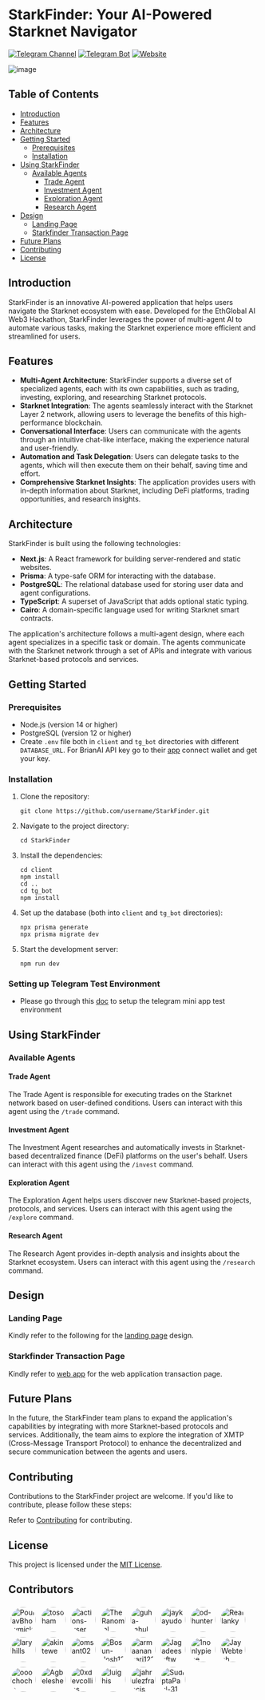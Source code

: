 # StarkFinder: Your AI-Powered Starknet Navigator

[![Telegram Channel](https://img.shields.io/badge/Telegram-Channel-blue?logo=telegram)](https://t.me/shogenlabs)
[![Telegram Bot](https://img.shields.io/badge/Telegram-Bot-light--blue?logo=telegram)](https://t.me/starkfinder_bot)
[![Website](https://img.shields.io/badge/Website-StarkFinder-green)](https://www.starkfinder.ai](https://stark-finder-mq45.vercel.app/))

![image](https://github.com/user-attachments/assets/22bf72f4-0edd-4af6-a3c2-1397e85ca0f8)


## Table of Contents
- [Introduction](#introduction)
- [Features](#features)
- [Architecture](#architecture)
- [Getting Started](#getting-started)
  - [Prerequisites](#prerequisites)
  - [Installation](#installation)
- [Using StarkFinder](#using-starkfinder)
  - [Available Agents](#available-agents)
    - [Trade Agent](#trade-agent)
    - [Investment Agent](#investment-agent)
    - [Exploration Agent](#exploration-agent)
    - [Research Agent](#research-agent)
- [Design](#design)
   - [Landing Page](#landing-page)
   - [Starkfinder Transaction Page](#starkfinder-transaction-page)
- [Future Plans](#future-plans)
- [Contributing](#contributing)
- [License](#license)

## Introduction
StarkFinder is an innovative AI-powered application that helps users navigate the Starknet ecosystem with ease. Developed for the EthGlobal AI Web3 Hackathon, StarkFinder leverages the power of multi-agent AI to automate various tasks, making the Starknet experience more efficient and streamlined for users.

## Features
- **Multi-Agent Architecture**: StarkFinder supports a diverse set of specialized agents, each with its own capabilities, such as trading, investing, exploring, and researching Starknet protocols.
- **Starknet Integration**: The agents seamlessly interact with the Starknet Layer 2 network, allowing users to leverage the benefits of this high-performance blockchain.
- **Conversational Interface**: Users can communicate with the agents through an intuitive chat-like interface, making the experience natural and user-friendly.
- **Automation and Task Delegation**: Users can delegate tasks to the agents, which will then execute them on their behalf, saving time and effort.
- **Comprehensive Starknet Insights**: The application provides users with in-depth information about Starknet, including DeFi platforms, trading opportunities, and research insights.

## Architecture
StarkFinder is built using the following technologies:

- **Next.js**: A React framework for building server-rendered and static websites.
- **Prisma**: A type-safe ORM for interacting with the database.
- **PostgreSQL**: The relational database used for storing user data and agent configurations.
- **TypeScript**: A superset of JavaScript that adds optional static typing.
- **Cairo**: A domain-specific language used for writing Starknet smart contracts.

The application's architecture follows a multi-agent design, where each agent specializes in a specific task or domain. The agents communicate with the Starknet network through a set of APIs and integrate with various Starknet-based protocols and services.

## Getting Started

### Prerequisites
- Node.js (version 14 or higher)
- PostgreSQL (version 12 or higher)
- Create `.env` file both in `client` and `tg_bot` directories with different `DATABASE_URL`. For BrianAI API key go to their [app](https://www.brianknows.org/app) connect wallet and get your key.

### Installation
1. Clone the repository:
   ```
   git clone https://github.com/username/StarkFinder.git
   ```
2. Navigate to the project directory:
   ```
   cd StarkFinder
   ```
3. Install the dependencies:
   ```
   cd client
   npm install
   cd ..
   cd tg_bot
   npm install
   ```
4. Set up the database (both into `client` and `tg_bot` directories):
   ```
   npx prisma generate
   npx prisma migrate dev
   ```
5. Start the development server:
   ```
   npm run dev
   ```
### Setting up Telegram Test Environment
- Please go through this [doc](https://docs.ton.org/v3/guidelines/dapps/tma/guidelines/testing-apps) to setup the telegram mini app test environment
## Using StarkFinder

### Available Agents

#### Trade Agent
The Trade Agent is responsible for executing trades on the Starknet network based on user-defined conditions. Users can interact with this agent using the `/trade` command.

#### Investment Agent
The Investment Agent researches and automatically invests in Starknet-based decentralized finance (DeFi) platforms on the user's behalf. Users can interact with this agent using the `/invest` command.

#### Exploration Agent
The Exploration Agent helps users discover new Starknet-based projects, protocols, and services. Users can interact with this agent using the `/explore` command.

#### Research Agent
The Research Agent provides in-depth analysis and insights about the Starknet ecosystem. Users can interact with this agent using the `/research` command.

## Design

### Landing Page
Kindly refer to the following for the [landing page](https://www.figma.com/design/pfxBpMpBiiJvXQtF7zUgFy/Starkfinder?node-id=0-1&t=sgOod3BsqDHeHuhC-1) design.

### Starkfinder Transaction Page
Kindly refer to [web app](https://www.figma.com/file/AJEN6n4Wi8ltjYW7mNSPKX?node-id=0:1&locale=en&type=design) for the web application transaction page.

## Future Plans
In the future, the StarkFinder team plans to expand the application's capabilities by integrating with more Starknet-based protocols and services. Additionally, the team aims to explore the integration of XMTP (Cross-Message Transport Protocol) to enhance the decentralized and secure communication between the agents and users.

## Contributing
Contributions to the StarkFinder project are welcome. If you'd like to contribute, please follow these steps:

Refer to [Contributing](./CONTRIBUTING.md) for contributing.

## License
This project is licensed under the [MIT License](LICENSE).






































## Contributors

<a href='https://github.com/PoulavBhowmick03' target='_blank'><img src='https://avatars.githubusercontent.com/u/133862694?v=4' width='50' height='50' style='border-radius: 50%; margin: 5px;' title='PoulavBhowmick03' /></a><a href='https://github.com/tosoham' target='_blank'><img src='https://avatars.githubusercontent.com/u/144812467?v=4' width='50' height='50' style='border-radius: 50%; margin: 5px;' title='tosoham' /></a><a href='https://github.com/actions-user' target='_blank'><img src='https://avatars.githubusercontent.com/u/65916846?v=4' width='50' height='50' style='border-radius: 50%; margin: 5px;' title='actions-user' /></a><a href='https://github.com/TheRanomial' target='_blank'><img src='https://avatars.githubusercontent.com/u/129299316?v=4' width='50' height='50' style='border-radius: 50%; margin: 5px;' title='TheRanomial' /></a><a href='https://github.com/guha-rahul' target='_blank'><img src='https://avatars.githubusercontent.com/u/52607971?v=4' width='50' height='50' style='border-radius: 50%; margin: 5px;' title='guha-rahul' /></a><a href='https://github.com/jaykayudo' target='_blank'><img src='https://avatars.githubusercontent.com/u/58009744?v=4' width='50' height='50' style='border-radius: 50%; margin: 5px;' title='jaykayudo' /></a><a href='https://github.com/od-hunter' target='_blank'><img src='https://avatars.githubusercontent.com/u/146340502?v=4' width='50' height='50' style='border-radius: 50%; margin: 5px;' title='od-hunter' /></a><a href='https://github.com/Reallanky' target='_blank'><img src='https://avatars.githubusercontent.com/u/107430741?v=4' width='50' height='50' style='border-radius: 50%; margin: 5px;' title='Reallanky' /></a><a href='https://github.com/laryhills' target='_blank'><img src='https://avatars.githubusercontent.com/u/43778211?v=4' width='50' height='50' style='border-radius: 50%; margin: 5px;' title='laryhills' /></a><a href='https://github.com/akintewe' target='_blank'><img src='https://avatars.githubusercontent.com/u/85641756?v=4' width='50' height='50' style='border-radius: 50%; margin: 5px;' title='akintewe' /></a><a href='https://github.com/omsant02' target='_blank'><img src='https://avatars.githubusercontent.com/u/102831123?v=4' width='50' height='50' style='border-radius: 50%; margin: 5px;' title='omsant02' /></a><a href='https://github.com/Bosun-Josh121' target='_blank'><img src='https://avatars.githubusercontent.com/u/96661657?v=4' width='50' height='50' style='border-radius: 50%; margin: 5px;' title='Bosun-Josh121' /></a><a href='https://github.com/armaanansari121' target='_blank'><img src='https://avatars.githubusercontent.com/u/145029005?v=4' width='50' height='50' style='border-radius: 50%; margin: 5px;' title='armaanansari121' /></a><a href='https://github.com/Jagadeeshftw' target='_blank'><img src='https://avatars.githubusercontent.com/u/92681651?v=4' width='50' height='50' style='border-radius: 50%; margin: 5px;' title='Jagadeeshftw' /></a><a href='https://github.com/1nonlypiece' target='_blank'><img src='https://avatars.githubusercontent.com/u/190412812?v=4' width='50' height='50' style='border-radius: 50%; margin: 5px;' title='1nonlypiece' /></a><a href='https://github.com/JayWebtech' target='_blank'><img src='https://avatars.githubusercontent.com/u/45628811?v=4' width='50' height='50' style='border-radius: 50%; margin: 5px;' title='JayWebtech' /></a><a href='https://github.com/ooochoche' target='_blank'><img src='https://avatars.githubusercontent.com/u/101812348?v=4' width='50' height='50' style='border-radius: 50%; margin: 5px;' title='ooochoche' /></a><a href='https://github.com/Agbeleshe' target='_blank'><img src='https://avatars.githubusercontent.com/u/97415163?v=4' width='50' height='50' style='border-radius: 50%; margin: 5px;' title='Agbeleshe' /></a><a href='https://github.com/0xdevcollins' target='_blank'><img src='https://avatars.githubusercontent.com/u/90073781?v=4' width='50' height='50' style='border-radius: 50%; margin: 5px;' title='0xdevcollins' /></a><a href='https://github.com/luighis' target='_blank'><img src='https://avatars.githubusercontent.com/u/41096968?v=4' width='50' height='50' style='border-radius: 50%; margin: 5px;' title='luighis' /></a><a href='https://github.com/jahrulezfrancis' target='_blank'><img src='https://avatars.githubusercontent.com/u/69053775?v=4' width='50' height='50' style='border-radius: 50%; margin: 5px;' title='jahrulezfrancis' /></a><a href='https://github.com/SudiptaPaul-31' target='_blank'><img src='https://avatars.githubusercontent.com/u/117905151?v=4' width='50' height='50' style='border-radius: 50%; margin: 5px;' title='SudiptaPaul-31' /></a>

